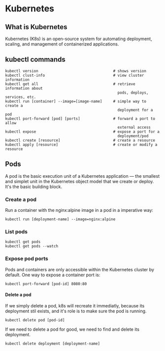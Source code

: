 # Kubernetes

## What is Kubernetes

Kubernetes (K8s) is an open-source system for automating deployment, scaling, 
and management of containerized applications.

## kubectl commands

```console
kubectl version                                  # shows version
kubectl clust-info                               # view cluster information
kubectl get all                                  # retrieve information about 
                                                   pods, deploys, services, etc.
kubectl run [container] --image=[image-name]     # simple way to create a   
                                                   deployment for a pod
kubectl port-forward [pod] [ports]               # forward a port to allow 
                                                   external access
kubectl expose                                   # expose a port for a 
                                                   deployment/pod
kubectl create [resource]                        # create a resource
kubectl apply [resource]                         # create or modify a resource
```

## Pods

A pod is the basic execution unit of a Kubernetes application — the smallest
and simplet unit in the Kubernetes object model that we create or deploy. It's
the basic building block.

### Create a pod

Run a container with the nginx:alpine image in a pod in a imperative way:

```console
kubectl run [deployment-name] --image=nginx:alpine
```

### List pods

```console
kubectl get pods
kubectl get pods --watch
```

### Expose pod ports

Pods and containers are only accessible within the Kubernetes cluster by 
default. One way to expose a container port is:

```console
kubectl port-forward [pod-id] 8080:80
```

#### Delete a pod

If we simply delete a pod, k8s will recreate it immediatly, because its 
deployment stil exists, and it's role is to make sure the pod is running.

```console
kubectl delete pod [pod-id]
```

If we need to delete a pod for good, we need to find and delete its deployment.

```console
kubectl delete deployment [deployment-name]
```

